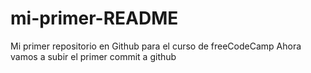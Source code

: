 # mi-primer-README
Mi primer repositorio en Github para el curso de freeCodeCamp
Ahora vamos a subir el primer commit a github